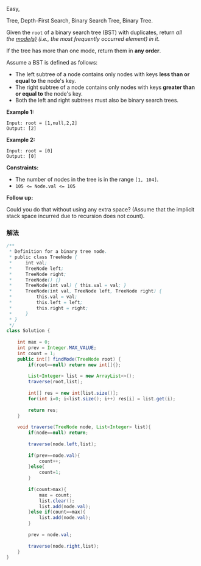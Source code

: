 Easy,  

Tree, Depth-First Search, Binary Search Tree, Binary Tree.

Given the `root` of a binary search tree (BST) with duplicates, return *all the [mode(s)](https://en.wikipedia.org/wiki/Mode_(statistics)) (i.e., the most frequently occurred element) in it*.

If the tree has more than one mode, return them in **any order**.

Assume a BST is defined as follows:

- The left subtree of a node contains only nodes with keys **less than or equal to** the node's key.
- The right subtree of a node contains only nodes with keys **greater than or equal to** the node's key.
- Both the left and right subtrees must also be binary search trees.

**Example 1:**
```
Input: root = [1,null,2,2]
Output: [2]

```

**Example 2:**

```
Input: root = [0]
Output: [0]

```

**Constraints:**

- The number of nodes in the tree is in the range `[1, 104]`.
- `105 <= Node.val <= 105`

**Follow up:**

Could you do that without using any extra space? (Assume that the implicit stack space incurred due to recursion does not count).

### 解法

```java
/**
 * Definition for a binary tree node.
 * public class TreeNode {
 *     int val;
 *     TreeNode left;
 *     TreeNode right;
 *     TreeNode() {}
 *     TreeNode(int val) { this.val = val; }
 *     TreeNode(int val, TreeNode left, TreeNode right) {
 *         this.val = val;
 *         this.left = left;
 *         this.right = right;
 *     }
 * }
 */
class Solution {
    
    int max = 0;
    int prev = Integer.MAX_VALUE;
    int count = 1;
    public int[] findMode(TreeNode root) {
        if(root==null) return new int[]{};
        
        List<Integer> list = new ArrayList<>();
        traverse(root,list);
        
        int[] res = new int[list.size()];
        for(int i=0; i<list.size(); i++) res[i] = list.get(i);
        
        return res;
    }
    
    void traverse(TreeNode node, List<Integer> list){
        if(node==null) return;
        
        traverse(node.left,list);
        
        if(prev==node.val){
            count++;
        }else{
            count=1;
        }
        
        if(count>max){
            max = count;
            list.clear();
            list.add(node.val);
        }else if(count==max){
            list.add(node.val);
        }
        
        prev = node.val;
        
        traverse(node.right,list);
    }
}
```